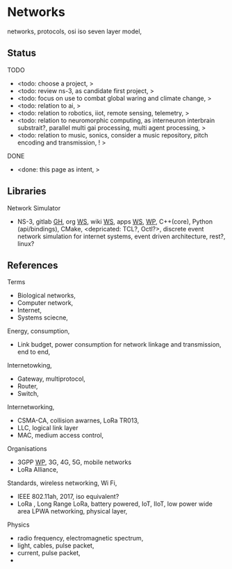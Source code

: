 # Networks

networks, protocols, osi iso seven layer model, 

## Status

TODO
* <todo: choose a project, >
* <todo: review ns-3, as candidate first project, >
* <todo: focus on use to combat global waring and climate change, >
* <todo: relation to ai, >
* <todo: relation to robotics, iiot, remote sensing, telemetry, >
* <todo: relation to neuromorphic computing, as interneuron interbrain substrait?, parallel multi gai processing, multi agent processing, >
* <todo: relation to music, sonics, consider a music repository, pitch encoding and transmission, ! >

DONE
* <done: this page as intent, >

## Libraries

Network Simulator
* NS-3, gitlab [GH](https://gitlab.com/nsnam/ns-3-dev), org [WS](https://www.nsnam.org/), wiki [WS](https://www.nsnam.org/wiki/Main_Page), apps [WS](https://apps.nsnam.org/), [WP](https://en.wikipedia.org/wiki/Ns_(simulator)), C++(core), Python (api/bindings), CMake, <depricated: TCL?, Octl?>, discrete event network simulation for internet systems, event driven architecture, rest?, linux? 

## References

Terms
* Biological networks, 
* Computer network,
* Internet, 
* Systems sciecne,

Energy, consumption, 
* Link budget, power consumption for network linkage and transmission, end to end, 

Internetowking, 
* Gateway, multiprotocol, 
* Router, 
* Switch,

Internetworking, 
* CSMA-CA, collision awarnes, LoRa TR013,
* LLC, logical link layer
* MAC, medium access control, 

Organisations
* 3GPP [WP](https://en.wikipedia.org/wiki/3GPP), 3G, 4G, 5G, mobile networks
* LoRa Alliance, 

Standards, wireless networking, Wi Fi, 
* IEEE 802.11ah, 2017, iso equivalent?
* LoRa , Long Range LoRa, battery powered, IoT, IIoT, low power wide area LPWA networking, physical layer,

Physics
* radio frequency, electromagnetic spectrum, 
* light, cables, pulse packet, 
* current, pulse packet,
* 

